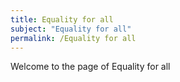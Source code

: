 ```yaml
---
title: Equality for all
subject: "Equality for all"
permalink: /Equality for all
---
```


Welcome to the page of Equality for all
